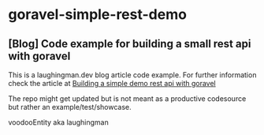 # goravel-simple-rest-demo

## [Blog] Code example for building a small rest api with goravel

This is a laughingman.dev blog article code example. For further information check the article at [Building a simple demo rest api with goravel](https://blog.laughingman.dev/article/changeme.html)

The repo might get updated but is not meant as a productive codesource but rather an example/test/showcase.

voodooEntity aka laughingman
